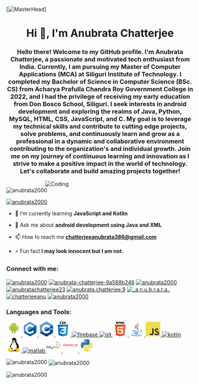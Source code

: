 [![MasterHead](https://1.bp.blogspot.com/-7A4WynwLsM...)]

<h1 align="center">Hi 👋, I'm Anubrata Chatterjee</h1>
<h3 align="center">Hello there! Welcome to my GitHub profile. I'm Anubrata Chatterjee, a passionate and motivated tech enthusiast from India. Currently, I am pursuing my Master of Computer Applications (MCA) at Siliguri Institute of Technology. I completed my Bachelor of Science in Computer Science (BSc. CS) from Acharya Prafulla Chandra Roy Government College in 2022, and I had the privilege of receiving my early education from Don Bosco School, Siliguri. I seek interests in android development and exploring the realms of Java, Python, MySQL, HTML, CSS, JavaScript, and C. My goal is to leverage my technical skills and contribute to cutting edge projects, solve problems, and continuously learn and grow as a professional in a dynamic and collaborative environment contributing to the organization's and individual growth. Join me on my journey of continuous learning and innovation as I strive to make a positive impact in the world of technology. Let's collaborate and build amazing projects together!</h3>
<img align="right" alt="Coding" width="400" src="https://cdn.dribbble.com/users/1162077/screenshots/3848914/programmer.gif">

<p align="left"> <img src="https://komarev.com/ghpvc/?username=anubrata2000&label=Profile%20views&color=0e75b6&style=flat" alt="anubrata2000" /> </p>

<p align="left"> <a href="https://twitter.com/anubrata2000" target="blank"><img src="https://img.shields.io/twitter/follow/anubrata2000?logo=twitter&style=for-the-badge" alt="anubrata2000" /></a> </p>

- 🌱 I’m currently learning **JavaScript and Kotlin**

- 💬 Ask me about **android development using Java and XML**

- 📫 How to reach me **chatterjeeanubrata386@gmail.com**

- ⚡ Fun fact **I may look innocent but I am not.**

<h3 align="left">Connect with me:</h3>
<p align="left">
<a href="https://twitter.com/anubrata2000" target="blank"><img align="center" src="https://raw.githubusercontent.com/rahuldkjain/github-profile-readme-generator/master/src/images/icons/Social/twitter.svg" alt="anubrata2000" height="30" width="40" /></a>
<a href="https://linkedin.com/in/anubrata-chatterjee-9a588b246" target="blank"><img align="center" src="https://raw.githubusercontent.com/rahuldkjain/github-profile-readme-generator/master/src/images/icons/Social/linked-in-alt.svg" alt="anubrata-chatterjee-9a588b246" height="30" width="40" /></a>
<a href="https://codesandbox.com/anubrata2000" target="blank"><img align="center" src="https://raw.githubusercontent.com/rahuldkjain/github-profile-readme-generator/master/src/images/icons/Social/codesandbox.svg" alt="anubrata2000" height="30" width="40" /></a>
<a href="https://kaggle.com/anubratachatterjee23" target="blank"><img align="center" src="https://raw.githubusercontent.com/rahuldkjain/github-profile-readme-generator/master/src/images/icons/Social/kaggle.svg" alt="anubratachatterjee23" height="30" width="40" /></a>
<a href="https://fb.com/anubrata.chatterjee.9" target="blank"><img align="center" src="https://raw.githubusercontent.com/rahuldkjain/github-profile-readme-generator/master/src/images/icons/Social/facebook.svg" alt="anubrata.chatterjee.9" height="30" width="40" /></a>
<a href="https://instagram.com/_a.n.u.b.r.a.t.a_" target="blank"><img align="center" src="https://raw.githubusercontent.com/rahuldkjain/github-profile-readme-generator/master/src/images/icons/Social/instagram.svg" alt="_a.n.u.b.r.a.t.a_" height="30" width="40" /></a>
<a href="https://www.codechef.com/users/chatterjeeanu" target="blank"><img align="center" src="https://cdn.jsdelivr.net/npm/simple-icons@3.1.0/icons/codechef.svg" alt="chatterjeeanu" height="30" width="40" /></a>
<a href="https://www.leetcode.com/anubrata2000" target="blank"><img align="center" src="https://raw.githubusercontent.com/rahuldkjain/github-profile-readme-generator/master/src/images/icons/Social/leet-code.svg" alt="anubrata2000" height="30" width="40" /></a>
</p>

<h3 align="left">Languages and Tools:</h3>
<p align="left"> <a href="https://developer.android.com" target="_blank" rel="noreferrer"> <img src="https://raw.githubusercontent.com/devicons/devicon/master/icons/android/android-original-wordmark.svg" alt="android" width="40" height="40"/> </a> <a href="https://www.cprogramming.com/" target="_blank" rel="noreferrer"> <img src="https://raw.githubusercontent.com/devicons/devicon/master/icons/c/c-original.svg" alt="c" width="40" height="40"/> </a> <a href="https://www.w3schools.com/cpp/" target="_blank" rel="noreferrer"> <img src="https://raw.githubusercontent.com/devicons/devicon/master/icons/cplusplus/cplusplus-original.svg" alt="cplusplus" width="40" height="40"/> </a> <a href="https://www.w3schools.com/css/" target="_blank" rel="noreferrer"> <img src="https://raw.githubusercontent.com/devicons/devicon/master/icons/css3/css3-original-wordmark.svg" alt="css3" width="40" height="40"/> </a> <a href="https://firebase.google.com/" target="_blank" rel="noreferrer"> <img src="https://www.vectorlogo.zone/logos/firebase/firebase-icon.svg" alt="firebase" width="40" height="40"/> </a> <a href="https://git-scm.com/" target="_blank" rel="noreferrer"> <img src="https://www.vectorlogo.zone/logos/git-scm/git-scm-icon.svg" alt="git" width="40" height="40"/> </a> <a href="https://www.w3.org/html/" target="_blank" rel="noreferrer"> <img src="https://raw.githubusercontent.com/devicons/devicon/master/icons/html5/html5-original-wordmark.svg" alt="html5" width="40" height="40"/> </a> <a href="https://www.java.com" target="_blank" rel="noreferrer"> <img src="https://raw.githubusercontent.com/devicons/devicon/master/icons/java/java-original.svg" alt="java" width="40" height="40"/> </a> <a href="https://developer.mozilla.org/en-US/docs/Web/JavaScript" target="_blank" rel="noreferrer"> <img src="https://raw.githubusercontent.com/devicons/devicon/master/icons/javascript/javascript-original.svg" alt="javascript" width="40" height="40"/> </a> <a href="https://kotlinlang.org" target="_blank" rel="noreferrer"> <img src="https://www.vectorlogo.zone/logos/kotlinlang/kotlinlang-icon.svg" alt="kotlin" width="40" height="40"/> </a> <a href="https://www.linux.org/" target="_blank" rel="noreferrer"> <img src="https://raw.githubusercontent.com/devicons/devicon/master/icons/linux/linux-original.svg" alt="linux" width="40" height="40"/> </a> <a href="https://www.mathworks.com/" target="_blank" rel="noreferrer"> <img src="https://upload.wikimedia.org/wikipedia/commons/2/21/Matlab_Logo.png" alt="matlab" width="40" height="40"/> </a> <a href="https://www.mysql.com/" target="_blank" rel="noreferrer"> <img src="https://raw.githubusercontent.com/devicons/devicon/master/icons/mysql/mysql-original-wordmark.svg" alt="mysql" width="40" height="40"/> </a> <a href="https://www.oracle.com/" target="_blank" rel="noreferrer"> <img src="https://raw.githubusercontent.com/devicons/devicon/master/icons/oracle/oracle-original.svg" alt="oracle" width="40" height="40"/> </a> <a href="https://www.python.org" target="_blank" rel="noreferrer"> <img src="https://raw.githubusercontent.com/devicons/devicon/master/icons/python/python-original.svg" alt="python" width="40" height="40"/> </a> </p>

<p><img align="left" src="https://github-readme-stats.vercel.app/api/top-langs?username=anubrata2000&show_icons=true&locale=en&layout=compact" alt="anubrata2000" /></p>

<p>&nbsp;<img align="center" src="https://github-readme-stats.vercel.app/api?username=anubrata2000&show_icons=true&locale=en" alt="anubrata2000" /></p>

<p><img align="center" src="https://github-readme-streak-stats.herokuapp.com/?user=anubrata2000&" alt="anubrata2000" /></p>
